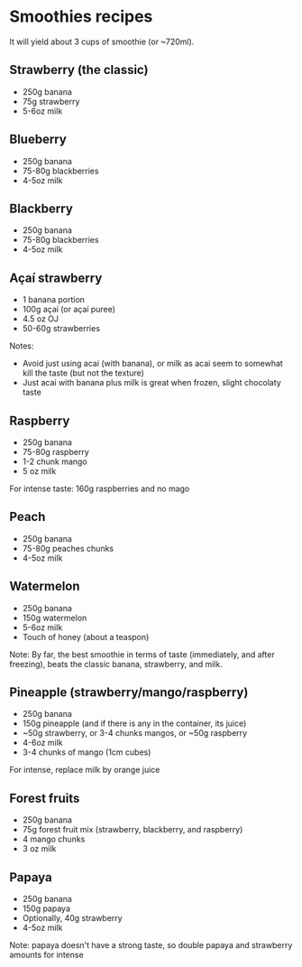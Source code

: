 # Smoothies recipes

It will yield about 3 cups of smoothie (or ~720ml).

## Strawberry (the classic)

- 250g banana
- 75g strawberry
- 5-6oz milk

## Blueberry

- 250g banana
- 75-80g blackberries
- 4-5oz milk

## Blackberry

- 250g banana
- 75-80g blackberries
- 4-5oz milk

## Açaí strawberry

- 1 banana portion
- 100g açaí (or açaí puree)
- 4.5 oz OJ
- 50-60g strawberries

Notes:
- Avoid just using acai (with banana), or milk as acai seem to somewhat kill the taste (but not the texture)
- Just acai with banana plus milk is great when frozen, slight chocolaty taste

## Raspberry

- 250g banana
- 75-80g raspberry
- 1-2 chunk mango
- 5 oz milk

For intense taste: 160g raspberries and no mago

## Peach

- 250g banana
- 75-80g peaches chunks
- 4-5oz milk

## Watermelon

- 250g banana
- 150g watermelon
- 5-6oz milk
- Touch of honey (about a teaspon)

Note: By far, the best smoothie in terms of taste (immediately, and after freezing), beats the classic banana, strawberry, and milk.

## Pineapple (strawberry/mango/raspberry)

- 250g banana
- 150g pineapple (and if there is any in the container, its juice)
- ~50g strawberry, or 3-4 chunks mangos, or ~50g raspberry
- 4-6oz milk
- 3-4 chunks of mango (1cm cubes)

For intense, replace milk by orange juice

## Forest fruits

- 250g banana
- 75g forest fruit mix (strawberry, blackberry, and raspberry)
- 4 mango chunks
- 3 oz milk

## Papaya

- 250g banana
- 150g papaya
- Optionally, 40g strawberry
- 4-5oz milk

Note: papaya doesn't have a strong taste, so double papaya and strawberry amounts for intense
